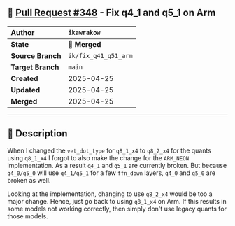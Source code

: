 ## 🔀 [Pull Request #348](https://github.com/ikawrakow/ik_llama.cpp/pull/348) - Fix q4_1 and q5_1 on Arm

| **Author** | `ikawrakow` |
| :--- | :--- |
| **State** | 🔀 **Merged** |
| **Source Branch** | `ik/fix_q41_q51_arm` |
| **Target Branch** | `main` |
| **Created** | 2025-04-25 |
| **Updated** | 2025-04-25 |
| **Merged** | 2025-04-25 |

---

## 📄 Description

When I changed the `vet_dot_type` for `q8_1_x4` to `q8_2_x4` for the quants using `q8_1_x4` I forgot to also make the change for the `ARM_NEON` implementation. As a result `q4_1` and `q5_1` are currently broken. But because `q4_0/q5_0` will use `q4_1/q5_1` for a few `ffn_down` layers, `q4_0` and `q5_0` are broken as well.

Looking at the implementation, changing to use `q8_2_x4` would be too a major change. Hence, just go back to using `q8_1_x4` on Arm. If this results in some models not working correctly, then simply don't use legacy quants for those models.